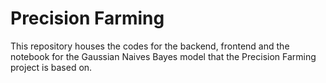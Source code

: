 # Precision Farming
This repository houses the codes for the backend, frontend and the notebook for the Gaussian Naives Bayes model that the Precision Farming project is based on.
